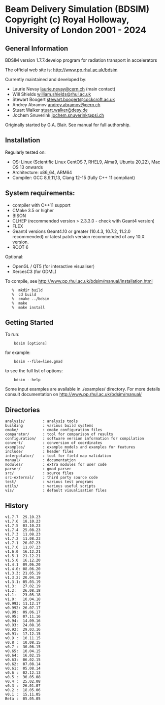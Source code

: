 # Beam Delivery Simulation (BDSIM) Copyright (c) Royal Holloway, University of London 2001 - 2024

## General Information

BDSIM version 1.7.7.develop program for radiation transport in accelerators

The official web site is:
	http://www.pp.rhul.ac.uk/bdsim

Currently maintained and developed by:

  * Laurie Nevay          <laurie.nevay@cern.ch> (main contact)
  * Will Shields          <william.shields@rhul.ac.uk>
  * Stewart Boogert       <stewart.boogert@cockcroft.ac.uk>
  * Andrey Abramov        <andrey.abramov@cern.ch>
  * Stuart Walker         <stuart.walker@desy.de>
  * Jochem Snuverink      <jochem.snuverink@psi.ch>

Originally started by G.A. Blair. See manual for full authorship.

## Installation

Regularly tested on:
  * OS: Linux (Scientific Linux CentOS 7, RHEL9, Alma9, Ubuntu 20,22), Mac OS 13 onwards
  * Architecture: x86_64, ARM64
  * Compiler: GCC 8,9,11,13, Clang 12-15 (fully C++ 11 compliant)


## System requirements:

  * compiler with C++11 support
  * CMake 3.5 or higher
  * BISON
  * CLHEP (recommended version > 2.3.3.0 - check with Geant4 version)
  * FLEX
  * Geant4 versions Geant4.10 or greater (10.4.3, 10.7.2, 11.2.0 recommended) or latest patch version recommended of any 10.X version. 
  * ROOT 6

Optional: 
  * OpenGL / QT5 (for interactive visualiser)
  * XercesC3 (for GDML)

To compile, see http://www.pp.rhul.ac.uk/bdsim/manual/installation.html

```
   %  mkdir build
   %  cd build
   %  cmake ../bdsim
   %  make
   %  make install
```

## Getting Started


To run:
```
    bdsim [options]
```

for example: 
```
    bdsim --file=line.gmad
```

to see the full list of options:
```
    bdsim --help
```

Some input examples are available in ./examples/ directory. 
For more details consult documentation on http://www.pp.rhul.ac.uk/bdsim/manual/

## Directories
```
analysis/        : analysis tools
building         : various build systems
cmake/           : cmake configuration files
comparator/      : tool for comparison of results
configuration/   : software version information for compilation
convert/         : conversion of coordinates
examples/        : example models and examples for features
include/         : header files
interpolator/    : tool for field map validation
manual/          : documentation
modules/         : extra modules for user code
parser/          : gmad parser
src/             : source files
src-external/    : third party source code
test/            : various test programs
utils/           : various useful scripts
vis/             : default visualisation files
```

## History

```
v1.7.7  29.10.23
v1.7.6  18.10.23
v1.7.5  03.10.23
v1.7.4  25.08.23
v1.7.3  11.08.23
v1.7.2  11.08.23
v1.7.1  20.07.23
v1.7.0  11.07.23
v1.6.0  16.12.21
v1.5.1  21.12.21
v1.5.0  16.12.20
v1.4.1  09.06.20
v1.4.0: 08.06.20
v1.3.3: 21.05.19
v1.3.2: 20.04.19
v1.3.1: 05.03.19
v1.3:   27.02.19
v1.2:   26.08.18
v1.1:   23.05.18
v1.0:   10.04.18
v0.993: 11.12.17
v0.992: 26.07.17
v0.99:  09.06.17
v0.95:  07.11.16
v0.94:  14.09.16
v0.93:  24.08.16
v0.92:  29.03.16
v0.91:  17.12.15
v0.9 :  10.11.15
v0.8 :  10.08.15
v0.7 :  30.06.15
v0.65:  10.04.15
v0.64:  16.02.15
v0.63:  06.02.15
v0.62:  07.08.14
v0.61:  05.08.14
v0.6 :  02.12.13
v0.5 :  30.05.08
v0.4 :  25.02.08
v0.3 :  26.01.07
v0.2 :  18.05.06
v0.1 :  15.11.05 
Beta :  05.05.05
```